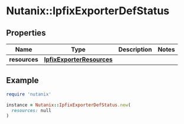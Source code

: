 # Nutanix::IpfixExporterDefStatus

## Properties

| Name | Type | Description | Notes |
| ---- | ---- | ----------- | ----- |
| **resources** | [**IpfixExporterResources**](IpfixExporterResources.md) |  |  |

## Example

```ruby
require 'nutanix'

instance = Nutanix::IpfixExporterDefStatus.new(
  resources: null
)
```

